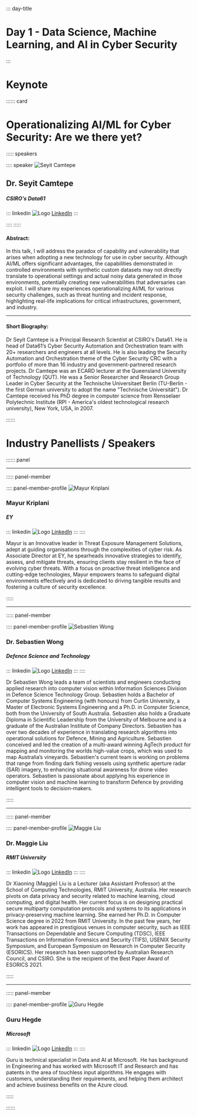 ::: day-title
# Day 1 - Data Science, Machine Learning, and AI in Cyber Security
:::


# Keynote
:::::: card


# Operationalizing AI/ML for Cyber Security: Are we there yet?

::::: speakers

:::: speaker
![Seyit Camtepe](./media/Speech/KeyNote/Seyit%20Camtepe.jpg)

## Dr. Seyit Camtepe

##### CSIRO's Data61

::: linkedin
![Logo](./media/LinkedIn.png) [LinkedIn](https://www.linkedin.com/in/camtepe/)
:::

::::
:::::

#### Abstract:

In this talk, I will address the paradox of capability and vulnerability that arises when adopting a new technology for use in cyber security. Although AI/ML offers significant advantages, the capabilities demonstrated in controlled environments with synthetic custom datasets may not directly translate to operational settings and actual noisy data generated in those environments, potentially creating new vulnerabilities that adversaries can exploit. I will share my experiences operationalizing AI/ML for various security challenges, such as threat hunting and incident response, highlighting real-life implications for critical infrastructures, government, and industry.

---

#### Short Biography:

Dr Seyit Camtepe is a Principal Research Scientist at CSIRO's Data61. He is head of Data61’s Cyber Security Automation and Orchestration team with 20+ researchers and engineers at all levels. He is also leading the Security Automation and Orchestration theme of the Cyber Security CRC with a portfolio of more than 16 industry and government-partnered research projects. Dr Camtepe was an ECARD lecturer at the Queensland University of Technology (QUT). He was a Senior Researcher and Research Group Leader in Cyber Security at the Technische Universitaet Berlin (TU-Berlin - the first German university to adopt the name "Technische Universität"). Dr Camtepe received his PhD degree in computer science from Rensselaer Polytechnic Institute (RPI - America's oldest technological research university), New York, USA, in 2007.


::::::

# Industry Panellists / Speakers
:::::: panel

---

::::: panel-member

:::: panel-member-profile
![Mayur Kriplani](./media/Speech/Panel/Mayur%20Kriplani.jpg)

### Mayur Kriplani

##### EY

::: linkedin
![Logo](./media/LinkedIn.png) [LinkedIn](https://www.linkedin.com/in/mayur-kriplani/)
:::
::::

Mayur is an Innovative leader in Threat Exposure Management Solutions, adept at guiding organisations through the complexities of cyber risk. As Associate Director at EY, he spearheads innovative strategies to identify, assess, and mitigate threats, ensuring clients stay resilient in the face of evolving cyber threats. With a focus on proactive threat intelligence and cutting-edge technologies, Mayur empowers teams to safeguard digital environments effectively and is dedicated to driving tangible results and fostering a culture of security excellence.


:::::

---

::::: panel-member

:::: panel-member-profile
![Sebastien Wong](./media/Speech/Panel/Sebastien%20Wong.jpg)

### Dr. Sebastien Wong

##### Defence Science and Technology

::: linkedin
![Logo](./media/LinkedIn.png) [LinkedIn](https://www.linkedin.com/in/sebastien-wong-5ba874109/)
:::
::::

Dr Sebastien Wong leads a team of scientists and engineers conducting applied research into computer vision within Information Sciences Division in Defence Science Technology Group. Sebastien holds a Bachelor of Computer Systems Engineering (with honours) from Curtin University, a Master of Electronic Systems Engineering and a Ph.D. in Computer Science, both from the University of South Australia. Sebastien also holds a Graduate Diploma in Scientific Leadership from the University of Melbourne and is a graduate of the Australian Institute of Company Directors. Sebastien has over two decades of experience in translating research algorithms into operational solutions for Defence, Mining and Agriculture. Sebastien conceived and led the creation of a multi-award winning AgTech product for mapping and monitoring the worlds high-value crops, which was used to map Australia’s vineyards. Sebastien's current team is working on problems that range from finding dark fishing vessels using synthetic aperture radar (SAR) imagery, to enhancing situational awareness for drone video operators. Sebastien is passionate about applying his experience in computer vision and machine learning to transform Defence by providing intelligent tools to decision-makers.


:::::

---

::::: panel-member

:::: panel-member-profile
![Maggie Liu](./media/Speech/Panel/Maggie%20Liu.jpg)

### Dr. Maggie Liu

##### RMIT University

::: linkedin
![Logo](./media/LinkedIn.png) [LinkedIn](https://www.linkedin.com/in/xiaoning-maggie-liu-79777316a/)
:::
::::

Dr Xiaoning (Maggie) Liu is a Lecturer (aka Assistant Professor) at the School of Computing Technologies, RMIT University, Australia. Her research pivots on data privacy and security related to machine learning, cloud computing, and digital health. Her current focus is on designing practical secure multiparty computation protocols and systems to its applications in privacy-preserving machine learning. She earned her Ph.D. in Computer Science degree in 2022 from RMIT University. In the past few years, her work has appeared in prestigious venues in computer security, such as IEEE Transactions on Dependable and Secure Computing (TDSC), IEEE Transactions on Information Forensics and Security (TIFS), USENIX Security Symposium, and European Symposium on Research in Computer Security (ESORICS). Her research has been supported by Australian Research Council, and CSIRO. She is the recipient of the Best Paper Award of ESORICS 2021.

:::::

---

::::: panel-member

:::: panel-member-profile
![Guru Hegde](./media/Speech/Panel/Guru%20Hegde.png)

### Guru Hegde

##### Microsoft

::: linkedin
![Logo](./media/LinkedIn.png) [LinkedIn](https://www.linkedin.com/in/guruhegde/)
:::
::::

Guru is technical specialist in Data and AI at Microsoft.  He has background in Engineering and has worked with Microsoft IT and Research and has patents in the area of touchless input algorithms. He engages with customers, understanding their requirements, and helping them architect and achieve business benefits on the Azure cloud.   

:::::

::::::



